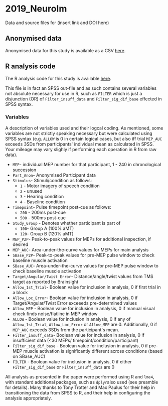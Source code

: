 # 2019_NeuroIm
Data and source files for (insert link and DOI here)

## Anonymised data
Anonymised data for this study is available as a CSV [here](./Anon_Data_April_2020.csv).

## R analysis code
The R analysis code for this study is available [here](./R_ANOVA_LME.R).

This file is in fact an SPSS out-file and as such contains several variables not absolute necessary for use in R, such as `FILTER` which is just a disjunction (OR) of `Filter_insuff_data` and `Filter_sig_dif_base` effected in SPSS syntax.

### Variables
A description of variables used and their logcal coding. As mentioned, some variables are not strictly speaking necessary but were calculated using SPSS syntax (e.g. `ALLOW` is 0 in certain logical cases, but also iff trial `MEP_AUC` exceeds 3SDs from participants' individual mean as calculated in SPSS. Your mileage may vary slighly if performing each operation in R from raw data). 

* `MEP`- individual MEP number for that participant, 1 - 240 in chronological succession
* `Part_Anon`- Anonymised Participant data
* `Stimulus`- Stimuli/condition as follows:
    * `1` - Motor imagery of speech condition
    * `2` - unused
    * `3` - Hearing condition
    * `4` - Baseline condition
* `Timepoint`- Pulse timepoint post-cue as follows:
    * `200` - 200ms post-cue
    * `500` - 500ms post-cue
* `Study_Group` - Denotes whether participant is part of 
    * `100`- Group A (100% aMT)
    * `120`- Group B (120% aMT)
* `MEP_P2P`- Peak-to-peak values for MEPs for additional inspection, if desired
* `MEP_AUC`- Area-under-the-curve values for MEPs for main analysis
* `SBase_P2P`- Peak-to-peak values for pre-MEP pulse window to check baseline muscle activation
* `SBase_AUC`- Area-under-the-curve values for pre-MEP pulse window to check baseline muscle activation
* `Target/Angular/Twist Error`- Distance/angle/twist values from TMS target as reported by Brainsight
* `Allow_1st_Trial`- Boolean value for inclusion in analysis, 0 if first trial in a block
* `Allow_Loc_Error`- Boolean value for inclusion in analysis, 0 if Target/Angular/Twist Error exceeeds pre-determined values
* `Allow_MEP` - Boolean value for inclusion in analysis, 0 if manual visual check finds noise/flatline in MEP window
* `ALLOW` - Boolean value for inclusion in analysis, 0 if any of `Allow_1st_Trial`, `Allow_Loc_Error` or `Allow_MEP` are 0. Additionally, 0 if `MEP_AUC` exceeds 3SDs from the participant's mean.
* `Filter_insuff_data`- Boolean value for inclusion in analysis, 0 if insufficient data (<30 MEPs/ timepoint/condition/participant)
* `Filter_sig_dif_base` - Boolean value for inclusion in analysis, 0 if pre-MEP muscle activation is significantly different across conditions (based on SBase_AUC)
* `FILTER` - Boolean value for inclusion in analysis, 0 if either `Filter_sig_dif_base` or `Filter_insuff_data` are 0

All analysis as presented in the paper were performed using R and `lme4`, with standard additional packages, such as `dplyr`also used (see preamble for details). Many thanks to Tony Trotter and Max Paulus for their help in transitioning the data from SPSS to R, and their help in configuring the analysis appropriately.
